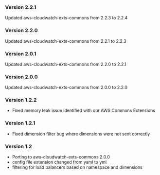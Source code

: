 ### Version 2.2.1
Updated aws-cloudwatch-exts-commons from 2.2.3 to 2.2.4

### Version 2.2.0
Updated aws-cloudwatch-exts-commons from 2.2.1 to 2.2.3

### Version 2.0.1
Updated aws-cloudwatch-exts-commons from 2.2.0 to 2.2.1

### Version 2.0.0
Updated aws-cloudwatch-exts-commons from 2.0.0 to 2.2.0

### Version 1.2.2

* Fixed memory leak issue identified with our AWS Commons Extensions


### Version 1.2.1

* Fixed dimension filter bug where dimensions were not sent correctly

### Version 1.2

* Porting to aws-cloudwatch-exts-commons 2.0.0
* config file extension changed from yaml to yml
* filtering for load balancers based on namespace and dimensions
